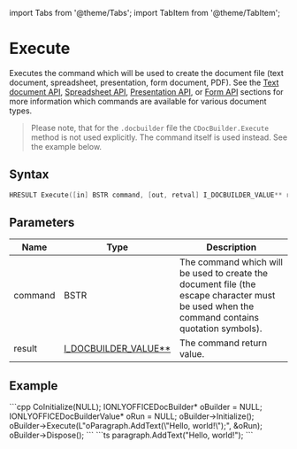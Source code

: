 import Tabs from '@theme/Tabs';
import TabItem from '@theme/TabItem';

# Execute

Executes the command which will be used to create the document file (text document, spreadsheet, presentation, form document, PDF). See the [Text document API](../../../../office-api/usage-api/text-document-api/text-document-api.md), [Spreadsheet API](../../../../office-api/usage-api/spreadsheet-api/spreadsheet-api.md), [Presentation API](../../../../office-api/usage-api/presentation-api/presentation-api.md), or [Form API](../../../../office-api/usage-api/form-api/form-api.md) sections for more information which commands are available for various document types.

> Please note, that for the `.docbuilder` file the `CDocBuilder.Execute` method is not used explicitly. The command itself is used instead. See the example below.

## Syntax

```cpp
HRESULT Execute([in] BSTR command, [out, retval] I_DOCBUILDER_VALUE** result);
```

## Parameters

| **Name** | **Type**                                                        | **Description**                                                                                                                             |
| -------- | --------------------------------------------------------------- | ------------------------------------------------------------------------------------------------------------------------------------------- |
| command  | BSTR                                                            | The command which will be used to create the document file (the escape character must be used when the command contains quotation symbols). |
| result   | [I_DOCBUILDER_VALUE**](../CDocBuilderValue/CDocBuilderValue.md) | The command return value.                                                                                                                   |

## Example

<Tabs>
    <TabItem value="com" label="COM">
        ```cpp
        CoInitialize(NULL);
        IONLYOFFICEDocBuilder* oBuilder = NULL;
        IONLYOFFICEDocBuilderValue* oRun = NULL;
        oBuilder->Initialize();
        oBuilder->Execute(L"oParagraph.AddText(\"Hello, world!\");", &oRun);
        oBuilder->Dispose();
        ```
    </TabItem>
    <TabItem value="builder" label=".docbuilder">
        ```ts
        paragraph.AddText("Hello, world!");
        ```
    </TabItem>
</Tabs>
